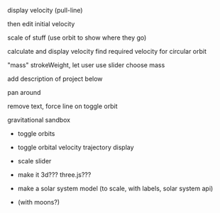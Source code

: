 display velocity (pull-line)

then edit initial velocity

scale of stuff (use orbit to show where they go)

calculate and display velocity
find required velocity for circular orbit

"mass" strokeWeight, let user use slider choose mass

add description of project below

pan around

remove text, force line on toggle orbit


gravitational sandbox 

- toggle orbits
- toggle orbital velocity trajectory display
- scale slider

- make it 3d??? three.js???

- make a solar system model (to scale, with labels, solar system api)
- (with moons?)